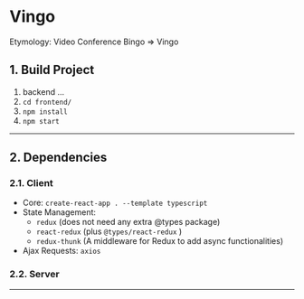 # Vingo
Etymology: Video Conference Bingo => Vingo

## 1. Build Project
1. backend ...
1. ``cd frontend/``
2. ``npm install``
3. ``npm start``

___

## 2. Dependencies

### 2.1. Client
* Core: ``create-react-app . --template typescript``
* State Management: 
    * ``redux`` (does not need any extra @types package)
    * ``react-redux`` (plus ``@types/react-redux`` )
    * ``redux-thunk`` (A middleware for Redux to add async functionalities)
* Ajax Requests: ``axios``

### 2.2. Server

___